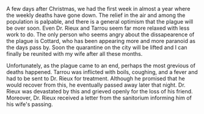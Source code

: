 A few days after Christmas, we had the first week in almost a year where the weekly deaths have gone down. The relief in the air and among the population is palpable, and there is a general optimism that the plague will be over soon. Even Dr. Rieux and Tarrou seem far more relaxed with less work to do. The only person who seems angry about the dissapearence of the plague is Cottard, who has been appearing more and more paranoid as the days pass by. Soon the quarantine on the city will be lifted and I can finally be reunited with my wife after all these months. 

Unfortunately, as the plague came to an end, perhaps the most grevious of deaths happened. Tarrou was inflicted with boils, coughing, and a fever and had to be sent to Dr. Rieux for treatment. Although he promised that he would recover from this, he eventually passed away later that night. Dr. Rieux was devastated by this and grieved openly for the loss of his friend. Moreover, Dr. Rieux received a letter from the sanitorium informing him of his wife's passing. 